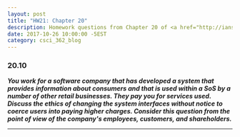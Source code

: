 ```yaml
---
layout: post
title: "HW21: Chapter 20"
description: Homework questions from Chapter 20 of <a href="http://iansommerville.com/software-engineering-book/" target="_blank"><em>Software Engineering 10th Edition</em></a> by Ian Sommerville.
date: 2017-10-26 10:00:00 -5EST
category: csci_362_blog
---
```


### 20.10
_**You work for a software company that has developed a system that provides information about consumers and that is used within a SoS by a number of other retail businesses. They pay you for services used. Discuss the ethics of changing the system interfaces without notice to coerce users into paying higher charges. Consider this question from the point of view of the company's employees, customers, and shareholders.**_

---
